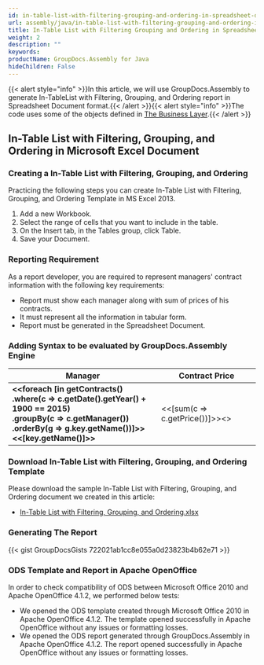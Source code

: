 ```yaml
---
id: in-table-list-with-filtering-grouping-and-ordering-in-spreadsheet-document
url: assembly/java/in-table-list-with-filtering-grouping-and-ordering-in-spreadsheet-document
title: In-Table List with Filtering Grouping and Ordering in Spreadsheet Document
weight: 2
description: ""
keywords: 
productName: GroupDocs.Assembly for Java
hideChildren: False
---
```

{{< alert style="info" >}}In this article, we will use GroupDocs.Assembly to generate In-TableList with Filtering, Grouping, and Ordering report in Spreadsheet Document format.{{< /alert >}}{{< alert style="info" >}}The code uses some of the objects defined in [The Business Layer](https://docs.groupdocs.com/assembly/java/the-business-layer/).{{< /alert >}}

## In-Table List with Filtering, Grouping, and Ordering in Microsoft Excel Document

### Creating a In-Table List with Filtering, Grouping, and Ordering

Practicing the following steps you can create In-Table List with Filtering, Grouping, and Ordering Template in MS Excel 2013.

1.  Add a new Workbook.
2.  Select the range of cells that you want to include in the table.
3.  On the Insert tab, in the Tables group, click Table.
4.  Save your Document.

### Reporting Requirement

As a report developer, you are required to represent managers' contract information with the following key requirements:

*   Report must show each manager along with sum of prices of his contracts.
*   It must represent all the information in tabular form.
*   Report must be generated in the Spreadsheet Document.

### Adding Syntax to be evaluated by GroupDocs.Assembly Engine

| **Manager**                                                  | **Contract Price**                       |
| ------------------------------------------------------------ | ---------------------------------------- |
| **<<foreach [in getContracts()<br />    .where(c => c.getDate().getYear() + 1900 == 2015)<br />    .groupBy(c => c.getManager())<br />    .orderBy(g => g.key.getName())]>><br /><<[key.getName()]>>** | <<[sum(c => c.getPrice())]>><</foreach>> |

### Download In-Table List with Filtering, Grouping, and Ordering Template

Please download the sample In-Table List with Filtering, Grouping, and Ordering document we created in this article:

*   [In-Table List with Filtering, Grouping, and Ordering.xlsx](https://github.com/groupdocs-assembly/GroupDocs.Assembly-for-Java/blob/master/Examples/GroupDocs.Assembly.Examples.Java/Data/Storage/Spreadsheet%20Templates/In-Table%20List%20with%20Filtering%2C%20Grouping%2C%20and%20Ordering.xlsx?raw=true)

### Generating The Report

{{< gist GroupDocsGists 722021ab1cc8e055a0d23823b4b62e71 >}}

### ODS Template and Report in Apache OpenOffice

In order to check compatibility of ODS between Microsoft Office 2010 and Apache OpenOffice 4.1.2, we performed below tests:

*   We opened the ODS template created through Microsoft Office 2010 in Apache OpenOffice 4.1.2. The template opened successfully in Apache OpenOffice without any issues or formatting losses.
*   We opened the ODS report generated through GroupDocs.Assembly in Apache OpenOffice 4.1.2. The report opened successfully in Apache OpenOffice without any issues or formatting losses.
